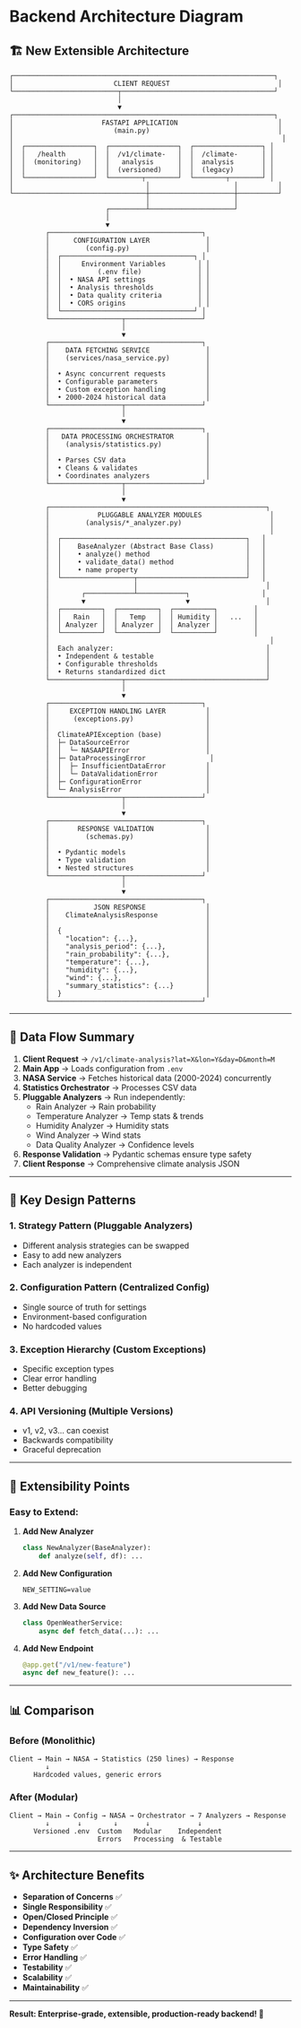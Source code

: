# Backend Architecture Diagram

## 🏗️ New Extensible Architecture

```
┌─────────────────────────────────────────────────────────────────┐
│                         CLIENT REQUEST                           │
└──────────────────────────┬──────────────────────────────────────┘
                           │
                           ▼
┌─────────────────────────────────────────────────────────────────┐
│                      FASTAPI APPLICATION                         │
│                         (main.py)                                │
│                                                                   │
│  ┌─────────────────┐  ┌─────────────────┐  ┌─────────────────┐ │
│  │   /health       │  │  /v1/climate-   │  │  /climate-      │ │
│  │  (monitoring)   │  │   analysis      │  │  analysis       │ │
│  │                 │  │  (versioned)    │  │  (legacy)       │ │
│  └─────────────────┘  └────────┬────────┘  └────────┬────────┘ │
│                                 │                     │          │
└─────────────────────────────────┼─────────────────────┼──────────┘
                                  │                     │
                        ┌─────────┴─────────────────────┘
                        │
                        ▼
         ┌──────────────────────────────────────┐
         │      CONFIGURATION LAYER              │
         │         (config.py)                   │
         │  ┌─────────────────────────────────┐ │
         │  │     Environment Variables        │ │
         │  │         (.env file)              │ │
         │  │  • NASA API settings             │ │
         │  │  • Analysis thresholds           │ │
         │  │  • Data quality criteria         │ │
         │  │  • CORS origins                  │ │
         │  └─────────────────────────────────┘ │
         └──────────────────┬───────────────────┘
                            │
                            ▼
         ┌──────────────────────────────────────┐
         │    DATA FETCHING SERVICE              │
         │    (services/nasa_service.py)         │
         │                                       │
         │  • Async concurrent requests          │
         │  • Configurable parameters            │
         │  • Custom exception handling          │
         │  • 2000-2024 historical data          │
         └──────────────────┬───────────────────┘
                            │
                            ▼
         ┌──────────────────────────────────────┐
         │   DATA PROCESSING ORCHESTRATOR        │
         │    (analysis/statistics.py)           │
         │                                       │
         │  • Parses CSV data                    │
         │  • Cleans & validates                 │
         │  • Coordinates analyzers              │
         └──────────────────┬───────────────────┘
                            │
                            ▼
         ┌──────────────────────────────────────────────────────┐
         │            PLUGGABLE ANALYZER MODULES                 │
         │         (analysis/*_analyzer.py)                      │
         │                                                       │
         │  ┌──────────────────────────────────────────────┐   │
         │  │    BaseAnalyzer (Abstract Base Class)        │   │
         │  │    • analyze() method                        │   │
         │  │    • validate_data() method                  │   │
         │  │    • name property                           │   │
         │  └──────────────────┬───────────────────────────┘   │
         │                     │                                │
         │        ┌────────────┴────────────┐                  │
         │        ▼                         ▼                   │
         │  ┌──────────┐  ┌──────────┐  ┌──────────┐         │
         │  │   Rain   │  │   Temp   │  │ Humidity │   ...   │
         │  │ Analyzer │  │ Analyzer │  │ Analyzer │         │
         │  └──────────┘  └──────────┘  └──────────┘         │
         │                                                       │
         │  Each analyzer:                                      │
         │  • Independent & testable                            │
         │  • Configurable thresholds                           │
         │  • Returns standardized dict                         │
         └──────────────────┬───────────────────────────────────┘
                            │
                            ▼
         ┌──────────────────────────────────────┐
         │     EXCEPTION HANDLING LAYER          │
         │      (exceptions.py)                  │
         │                                       │
         │  ClimateAPIException (base)           │
         │  ├─ DataSourceError                   │
         │  │  └─ NASAAPIError                   │
         │  ├─ DataProcessingError                │
         │  │  ├─ InsufficientDataError          │
         │  │  └─ DataValidationError            │
         │  ├─ ConfigurationError                │
         │  └─ AnalysisError                     │
         └──────────────────┬───────────────────┘
                            │
                            ▼
         ┌──────────────────────────────────────┐
         │       RESPONSE VALIDATION             │
         │         (schemas.py)                  │
         │                                       │
         │  • Pydantic models                    │
         │  • Type validation                    │
         │  • Nested structures                  │
         └──────────────────┬───────────────────┘
                            │
                            ▼
         ┌──────────────────────────────────────┐
         │           JSON RESPONSE               │
         │    ClimateAnalysisResponse            │
         │                                       │
         │  {                                    │
         │    "location": {...},                 │
         │    "analysis_period": {...},          │
         │    "rain_probability": {...},         │
         │    "temperature": {...},              │
         │    "humidity": {...},                 │
         │    "wind": {...},                     │
         │    "summary_statistics": {...}        │
         │  }                                    │
         └──────────────────────────────────────┘
```

---

## 🔄 Data Flow Summary

1. **Client Request** → `/v1/climate-analysis?lat=X&lon=Y&day=D&month=M`
2. **Main App** → Loads configuration from `.env`
3. **NASA Service** → Fetches historical data (2000-2024) concurrently
4. **Statistics Orchestrator** → Processes CSV data
5. **Pluggable Analyzers** → Run independently:
   - Rain Analyzer → Rain probability
   - Temperature Analyzer → Temp stats & trends
   - Humidity Analyzer → Humidity stats
   - Wind Analyzer → Wind stats
   - Data Quality Analyzer → Confidence levels
6. **Response Validation** → Pydantic schemas ensure type safety
7. **Client Response** → Comprehensive climate analysis JSON

---

## 🎯 Key Design Patterns

### 1. **Strategy Pattern** (Pluggable Analyzers)
- Different analysis strategies can be swapped
- Easy to add new analyzers
- Each analyzer is independent

### 2. **Configuration Pattern** (Centralized Config)
- Single source of truth for settings
- Environment-based configuration
- No hardcoded values

### 3. **Exception Hierarchy** (Custom Exceptions)
- Specific exception types
- Clear error handling
- Better debugging

### 4. **API Versioning** (Multiple Versions)
- v1, v2, v3... can coexist
- Backwards compatibility
- Graceful deprecation

---

## 🚀 Extensibility Points

### Easy to Extend:

1. **Add New Analyzer**
   ```python
   class NewAnalyzer(BaseAnalyzer):
       def analyze(self, df): ...
   ```

2. **Add New Configuration**
   ```env
   NEW_SETTING=value
   ```

3. **Add New Data Source**
   ```python
   class OpenWeatherService:
       async def fetch_data(...): ...
   ```

4. **Add New Endpoint**
   ```python
   @app.get("/v1/new-feature")
   async def new_feature(): ...
   ```

---

## 📊 Comparison

### Before (Monolithic)
```
Client → Main → NASA → Statistics (250 lines) → Response
         ↓
      Hardcoded values, generic errors
```

### After (Modular)
```
Client → Main → Config → NASA → Orchestrator → 7 Analyzers → Response
         ↓       ↓        ↓       ↓            ↓
      Versioned .env  Custom   Modular    Independent
                      Errors   Processing  & Testable
```

---

## ✨ Architecture Benefits

- **Separation of Concerns** ✅
- **Single Responsibility** ✅
- **Open/Closed Principle** ✅
- **Dependency Inversion** ✅
- **Configuration over Code** ✅
- **Type Safety** ✅
- **Error Handling** ✅
- **Testability** ✅
- **Scalability** ✅
- **Maintainability** ✅

---

**Result: Enterprise-grade, extensible, production-ready backend! 🎉**

